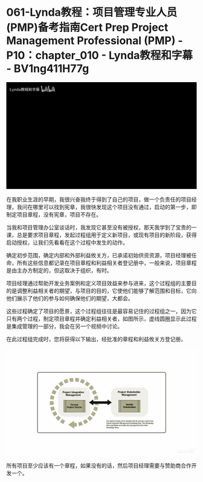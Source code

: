 # 061-Lynda教程：项目管理专业人员(PMP)备考指南Cert Prep Project Management Professional (PMP) - P10：chapter_010 - Lynda教程和字幕 - BV1ng411H77g

![](img/f06230b02a3e310160b053677b4ec27f_0.png)

在我职业生涯的早期，我很兴奋我终于得到了自己的项目，做一个负责任的项目经理，我问在哪里可以找到宪章，我很快发现这个项目没有通过，启动的第一步，即制定项目章程，没有宪章，项目不存在。

当我和项目管理办公室谈话时，我发现它甚至没有被授权，那天我学到了宝贵的一课，总是要求项目章程，发起过程组用于定义新项目，或现有项目的新阶段，获得启动授权，让我们先看看在这个过程中发生的动作。

确定初步范围，确定内部和外部利益攸关方，已承诺初始供资资源，项目经理被任命，所有这些信息都记录在项目章程和利益相关者登记册中，一般来说，项目章程是由主办方制定的，但这取决于组织，有时。

项目经理通过帮助开发业务案例和定义项目效益来参与进来，这个过程组的主要目的是调整利益相关者的期望，与项目的目的，它使他们能够了解范围和目标，它向他们展示了他们的参与如何确保他们的期望，大都会。

这些过程确定了项目的愿景，这个过程组往往是最容易记住的过程组之一，因为它只有两个过程，制定项目章程并确定利益相关者，如图所示，虚线圆圈显示此过程是集成管理的一部分，我会在另一个视频中讨论。

在此过程组完成时，您将获得以下输出，经批准的章程和利益攸关方登记册。

![](img/f06230b02a3e310160b053677b4ec27f_2.png)

所有项目至少应该有一个章程，如果没有的话，然后项目经理需要与赞助商合作开发一个。